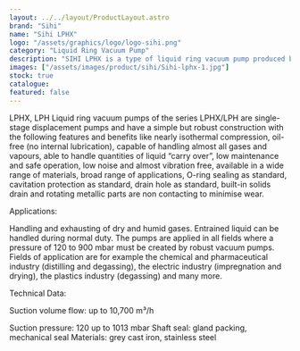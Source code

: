 ```yaml
---
layout: ../../layout/ProductLayout.astro
brand: "Sihi"
name: "Sihi LPHX"
logo: "/assets/graphics/logo/logo-sihi.png"
category: "Liquid Ring Vacuum Pump"
description: "SIHI LPHX is a type of liquid ring vacuum pump produced by SIHI, now part of Flowserve. It's known for its robust construction and versatility in handling various gases and vapors."
images: ["/assets/images/product/sihi/Sihi-lphx-1.jpg"]
stock: true
catalogue:
featured: false
---
```


LPHX, LPH
Liquid ring vacuum pumps of the series LPHX/LPH are single-stage displacement pumps and have a simple but robust construction with the following features and benefits like nearly isothermal compression, oil-free (no internal lubrication), capable of handling almost all gases and vapours, able to handle quantities of liquid “carry over”, low maintenance and safe operation, low noise and almost vibration free, available in a wide range of materials, broad range of applications, O-ring sealing as standard, cavitation protection as standard, drain hole as standard, built-in solids drain and rotating metallic parts are non contacting to minimise wear.

Applications:

Handling and exhausting of dry and humid gases. Entrained liquid can be handled during normal duty. The pumps are applied in all fields where a pressure of 120 to 900 mbar must be created by robust vacuum pumps. Fields of application are for example the chemical and pharmaceutical industry (distilling and degassing), the electric industry (impregnation and drying), the plastics industry (degassing) and many more.

Technical Data:

Suction volume flow: up to 10,700 m³/h

Suction pressure: 120 up to 1013 mbar
Shaft seal: gland packing, mechanical seal
Materials: grey cast iron, stainless steel
